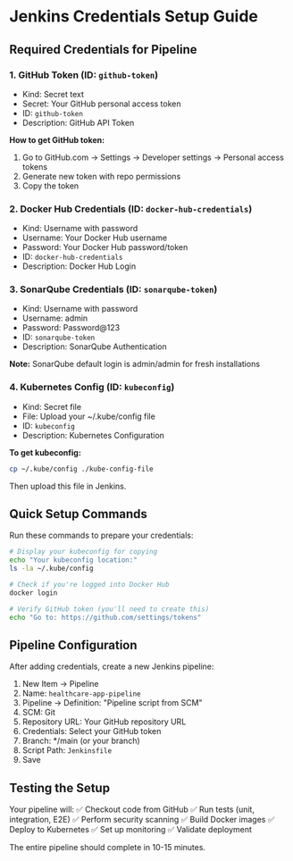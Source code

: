 # Jenkins Credentials Setup Guide

## Required Credentials for Pipeline

### 1. GitHub Token (ID: `github-token`)
- Kind: Secret text
- Secret: Your GitHub personal access token
- ID: `github-token`
- Description: GitHub API Token

**How to get GitHub token:**
1. Go to GitHub.com → Settings → Developer settings → Personal access tokens
2. Generate new token with repo permissions
3. Copy the token

### 2. Docker Hub Credentials (ID: `docker-hub-credentials`)
- Kind: Username with password
- Username: Your Docker Hub username
- Password: Your Docker Hub password/token
- ID: `docker-hub-credentials`
- Description: Docker Hub Login

### 3. SonarQube Credentials (ID: `sonarqube-token`)
- Kind: Username with password
- Username: admin
- Password: Password@123
- ID: `sonarqube-token`
- Description: SonarQube Authentication

**Note:** SonarQube default login is admin/admin for fresh installations

### 4. Kubernetes Config (ID: `kubeconfig`)
- Kind: Secret file
- File: Upload your ~/.kube/config file
- ID: `kubeconfig`
- Description: Kubernetes Configuration

**To get kubeconfig:**
```bash
cp ~/.kube/config ./kube-config-file
```
Then upload this file in Jenkins.

## Quick Setup Commands

Run these commands to prepare your credentials:

```bash
# Display your kubeconfig for copying
echo "Your kubeconfig location:"
ls -la ~/.kube/config

# Check if you're logged into Docker Hub
docker login

# Verify GitHub token (you'll need to create this)
echo "Go to: https://github.com/settings/tokens"
```

## Pipeline Configuration

After adding credentials, create a new Jenkins pipeline:
1. New Item → Pipeline
2. Name: `healthcare-app-pipeline`
3. Pipeline → Definition: "Pipeline script from SCM"
4. SCM: Git
5. Repository URL: Your GitHub repository URL
6. Credentials: Select your GitHub token
7. Branch: */main (or your branch)
8. Script Path: `Jenkinsfile`
9. Save

## Testing the Setup

Your pipeline will:
✅ Checkout code from GitHub
✅ Run tests (unit, integration, E2E)
✅ Perform security scanning
✅ Build Docker images
✅ Deploy to Kubernetes
✅ Set up monitoring
✅ Validate deployment

The entire pipeline should complete in 10-15 minutes.
